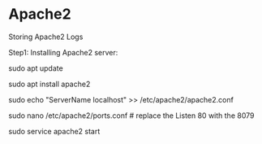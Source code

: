 # Apache2
Storing Apache2 Logs

Step1: Installing Apache2 server:

<p>
  sudo apt update
  
  sudo apt install apache2
  
  sudo echo "ServerName localhost" >> /etc/apache2/apache2.conf
  
  sudo nano /etc/apache2/ports.conf # replace the Listen 80 with the 8079
  
  sudo service apache2 start
 </p>

